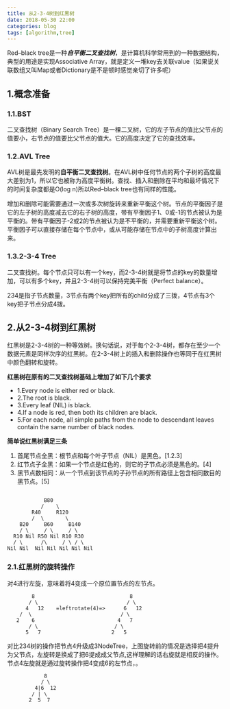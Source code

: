 ```yaml
---
title: 从2-3-4树到红黑树
date: 2018-05-30 22:00
categories: blog
tags: [algorithm,tree]
---
```


Red–black tree是一种***自平衡二叉查找树***，是计算机科学常用到的一种数据结构，典型的用途是实现Associative Array，就是定义一堆key去关联value（如果说关联数组又叫Map或者Dictionary是不是顿时感觉亲切了许多呢）
## 1.概念准备

### 1.1.BST
二叉查找树（Binary Search Tree）是一棵二叉树，它的左子节点的值比父节点的值要小，右节点的值要比父节点的值大。它的高度决定了它的查找效率。

### 1.2.AVL Tree
AVL树是最先发明的**自平衡二叉查找树**。在AVL树中任何节点的两个子树的高度最大差别为1，所以它也被称为高度平衡树。查找、插入和删除在平均和最坏情况下的时间复杂度都是O(log n)所以Red–black tree也有同样的性能。

增加和删除可能需要通过一次或多次树旋转来重新平衡这个树。节点的平衡因子是它的左子树的高度减去它的右子树的高度，带有平衡因子1、0或-1的节点被认为是平衡的。带有平衡因子-2或2的节点被认为是不平衡的，并需要重新平衡这个树。平衡因子可以直接存储在每个节点中，或从可能存储在节点中的子树高度计算出来。

### 1.3.2-3-4 Tree
二叉查找树。每个节点只可以有一个key，而2-3-4树就是将节点的key的数量增加，可以有多个key，并且2-3-4树可以保持完美平衡（Perfect balance）。

234是指子节点数量，3节点有两个key把所有的child分成了三拨，4节点有3个key把子节点分成4拨。

## 2.从2-3-4树到红黑树

红黑树是2-3-4树的一种等效树。换句话说，对于每个2-3-4树，都存在至少一个数据元素是同样次序的红黑树。在2-3-4树上的插入和删除操作也等同于在红黑树中颜色翻转和旋转。

**红黑树在原有的二叉查找树基础上增加了如下几个要求**

* 1.Every node is either red or black.
* 2.The root is black.
* 3.Every leaf (NIL) is black.
* 4.If a node is red, then both its children are black.
* 5.For each node, all simple paths from the node to descendant leaves contain the same number of black nodes.

**简单说红黑树满足三条**
1. 首尾节点全黑：根节点和每个叶子节点（NIL）是黑色。[1.2.3]
2. 红节点子全黑：如果一个节点是红色的，则它的子节点必须是黑色的。[4]
3. 黑节点数相同：从一个节点到该节点的子孙节点的所有路径上包含相同数目的黑节点。[5]
```

            B80
           /    \
        R40     R120
        /  \       \
    B20     B60     B140 
    / \     / \     / \
  R10 Nil R50 Nil R10 R30
  / \      /\     / \ / \
Nil Nil  Nil Nil Nil Nil Nil
```
### 2.1.红黑树的旋转操作
对4进行左旋，意味着将4变成一个原位置节点的左节点。
```
        8                               8     
       / \                             / \
      4   12    =leftrotate(4)=>      6   12
    /  \                             / \
   2    6                           4   7
       / \                         / \
      5   7                       2   5
```
对比234树的操作把节点4升级成3NodeTree，上图旋转前的情况是选择把4提升为父节点，左旋转是换成了把6提成成父节点,这样理解的话右旋就是相反的操作。节点4左旋就是通过旋转操作把4变成6的左节点，。

```
            8
           / \
         4|6  12
        / | \
       2  5  7  
```


